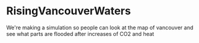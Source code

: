 # RisingVancouverWaters
We're making a simulation so people can look at the map of vancouver and see what parts are flooded after increases of CO2 and heat
